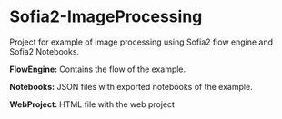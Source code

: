# Sofia2-ImageProcessing
Project for example of image processing using Sofia2 flow engine and Sofia2 Notebooks. 

<b>FlowEngine:</b> Contains the flow of the example.

<b>Notebooks:</b> JSON files with exported notebooks of the example.

<b>WebProject: </b> HTML file with the web project

